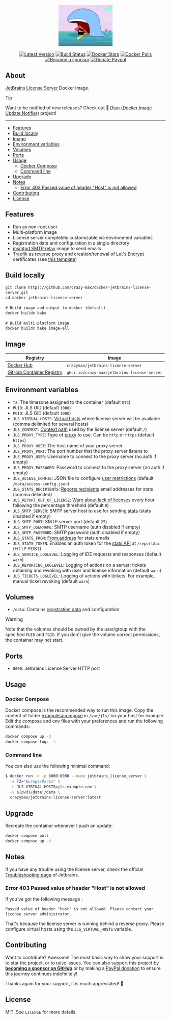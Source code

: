 <p align="center"><a href="https://github.com/crazy-max/docker-jetbrains-license-server" target="_blank"><img height="128" src="https://raw.githubusercontent.com/crazy-max/docker-jetbrains-license-server/master/.github/docker-jetbrains-license-server.jpg"></a></p>

<p align="center">
  <a href="https://hub.docker.com/r/crazymax/jetbrains-license-server/tags?page=1&ordering=last_updated"><img src="https://img.shields.io/github/v/tag/crazy-max/docker-jetbrains-license-server?label=version&style=flat-square" alt="Latest Version"></a>
  <a href="https://github.com/crazy-max/docker-jetbrains-license-server/actions?workflow=build"><img src="https://img.shields.io/github/actions/workflow/status/crazy-max/docker-jetbrains-license-server/build.yml?branch=master&?label=build&logo=github&style=flat-square" alt="Build Status"></a>
  <a href="https://hub.docker.com/r/crazymax/jetbrains-license-server/"><img src="https://img.shields.io/docker/stars/crazymax/jetbrains-license-server.svg?style=flat-square&logo=docker" alt="Docker Stars"></a>
  <a href="https://hub.docker.com/r/crazymax/jetbrains-license-server/"><img src="https://img.shields.io/docker/pulls/crazymax/jetbrains-license-server.svg?style=flat-square&logo=docker" alt="Docker Pulls"></a>
  <br /><a href="https://github.com/sponsors/crazy-max"><img src="https://img.shields.io/badge/sponsor-crazy--max-181717.svg?logo=github&style=flat-square" alt="Become a sponsor"></a>
  <a href="https://www.paypal.me/crazyws"><img src="https://img.shields.io/badge/donate-paypal-00457c.svg?logo=paypal&style=flat-square" alt="Donate Paypal"></a>
</p>

## About

[JetBrains License Server](https://www.jetbrains.com/help/license_server/getting_started.html)
Docker image.

> [!TIP]
> Want to be notified of new releases? Check out 🔔 [Diun (Docker Image Update Notifier)](https://github.com/crazy-max/diun)
> project!

___

* [Features](#features)
* [Build locally](#build-locally)
* [Image](#image)
* [Environment variables](#environment-variables)
* [Volumes](#volumes)
* [Ports](#ports)
* [Usage](#usage)
  * [Docker Compose](#docker-compose)
  * [Command line](#command-line)
* [Upgrade](#upgrade)
* [Notes](#notes)
  * [Error 403 Passed value of header "Host" is not allowed](#error-403-passed-value-of-header-host-is-not-allowed)
* [Contributing](#contributing)
* [License](#license)

## Features

* Run as non-root user
* Multi-platform image
* License server completely customizable via environment variables
* Registration data and configuration in a single directory
* [msmtpd SMTP relay](https://github.com/crazy-max/docker-msmtpd) image to send emails
* [Traefik](https://github.com/containous/traefik-library-image) as reverse proxy and creation/renewal of Let's Encrypt certificates (see [this template](examples/traefik))

## Build locally

```shell
git clone https://github.com/crazy-max/docker-jetbrains-license-server.git
cd docker-jetbrains-license-server

# Build image and output to docker (default)
docker buildx bake

# Build multi-platform image
docker buildx bake image-all
```

## Image

| Registry                                                                                                            | Image                                        |
|---------------------------------------------------------------------------------------------------------------------|----------------------------------------------|
| [Docker Hub](https://hub.docker.com/r/crazymax/jetbrains-license-server/)                                           | `crazymax/jetbrains-license-server`          |
| [GitHub Container Registry](https://github.com/users/crazy-max/packages/container/package/jetbrains-license-server) | `ghcr.io/crazy-max/jetbrains-license-server` |

## Environment variables

* `TZ`: The timezone assigned to the container (default `UTC`)
* `PUID`: JLS UID (default `1000`)
* `PGID`: JLS GID (default `1000`)
* `JLS_VIRTUAL_HOSTS`: [Virtual hosts](https://www.jetbrains.com/help/license_server/setting_host_and_port.html#d1010e63) where license server will be available (comma delimited for several hosts)
* `JLS_CONTEXT`:  [Context path](https://www.jetbrains.com/help/license_server/setting_host_and_port.html#d1010e63) used by the license server (default `/`)
* `JLS_PROXY_TYPE`: Type of [proxy](https://www.jetbrains.com/help/license_server/configuring_proxy_settings.html) to use. Can be `http` or `https` (default `https`)
* `JLS_PROXY_HOST`: The host name of your proxy server
* `JLS_PROXY_PORT`: The port number that the proxy server listens to
* `JLS_PROXY_USER`: Username to connect to the proxy server (no auth if empty)
* `JLS_PROXY_PASSWORD`: Password to connect to the proxy server (no auth if empty)
* `JLS_ACCESS_CONFIG`: JSON file to configure [user restrictions](https://www.jetbrains.com/help/license_server/configuring_user_restrictions.html) (default `/data/access-config.json`)
* `JLS_STATS_RECIPIENTS`: [Reports recipients](https://www.jetbrains.com/help/license_server/detailed_server_usage_statistics.html#d461e40) email addresses for stats (comma delimited)
* `JLS_REPORT_OUT_OF_LICENSE`: [Warn about lack of licenses](https://www.jetbrains.com/help/license_server/detailed_server_usage_statistics.html#d461e40) every hour following the percentage threshold (default `0`)
* `JLS_SMTP_SERVER`: SMTP server host to use for sending [stats](https://www.jetbrains.com/help/license_server/detailed_server_usage_statistics.html) (stats disabled if empty)
* `JLS_SMTP_PORT`: SMTP server port (default `25`)
* `JLS_SMTP_USERNAME`: SMTP username (auth disabled if empty)
* `JLS_SMTP_PASSWORD`: SMTP password (auth disabled if empty)
* `JLS_STATS_FROM`: [From address](https://www.jetbrains.com/help/license_server/detailed_server_usage_statistics.html#d461e40) for stats emails
* `JLS_STATS_TOKEN`: Enables an auth token for the [stats API](https://www.jetbrains.com/help/license_server/detailed_server_usage_statistics.html#d461e312) at `/reportApi` (HTTP POST)
* `JLS_SERVICE_LOGLEVEL`: Logging of IDE requests and responses (default `warn`)
* `JLS_REPORTING_LOGLEVEL`: Logging of actions on a server: tickets obtaining and revoking with user and license information (default `warn`) 
* `JLS_TICKETS_LOGLEVEL`: Logging of actions with tickets. For example, manual ticket revoking (default `warn`)

## Volumes

* `/data`: Contains [registration data](https://www.jetbrains.com/help/license_server/migrate.html) and configuration

> [!WARNING]
> Note that the volumes should be owned by the user/group with the specified
> `PUID` and `PGID`. If you don't give the volume correct permissions, the
> container may not start.

## Ports

* `8000`: Jetbrains License Server HTTP port

## Usage

### Docker Compose

Docker compose is the recommended way to run this image. Copy the content of
folder [examples/compose](examples/compose) in `/var/jls/` on your host for
example. Edit the compose and env files with your preferences and run the
following commands:

```bash
docker compose up -d
docker compose logs -f
```

### Command line

You can also use the following minimal command:

```bash
$ docker run -d -p 8000:8000 --name jetbrains_license_server \
  -e TZ="Europe/Paris" \
  -e JLS_VIRTUAL_HOSTS=jls.example.com \
  -v $(pwd)/data:/data \
  crazymax/jetbrains-license-server:latest
```

## Upgrade

Recreate the container whenever I push an update:

```bash
docker compose pull
docker compose up -d
```

## Notes

If you have any trouble using the license server, check the official
[Troubleshooting page](https://www.jetbrains.com/help/license_server/troubleshooting.html)
of Jetbrains.

### Error 403 Passed value of header "Host" is not allowed

If you've got the following message :

```
Passed value of header "Host" is not allowed. Please contact your license server administrator.
```

That's because the license server is running behind a reverse proxy. Please
configure virtual hosts using the `JLS_VIRTUAL_HOSTS` variable.

## Contributing

Want to contribute? Awesome! The most basic way to show your support is to star
the project, or to raise issues. You can also support this project by [**becoming a sponsor on GitHub**](https://github.com/sponsors/crazy-max)
or by making a [PayPal donation](https://www.paypal.me/crazyws) to ensure this
journey continues indefinitely!

Thanks again for your support, it is much appreciated! :pray:

## License

MIT. See `LICENSE` for more details.

